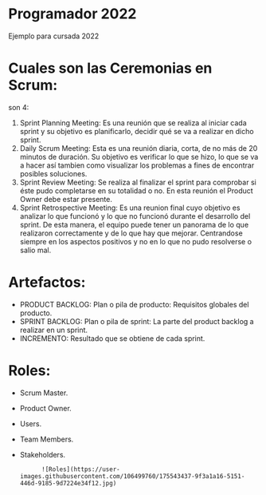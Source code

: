 # Programador 2022
Ejemplo para cursada 2022

# Cuales son las Ceremonias en Scrum:
son 4: 
1. Sprint Planning Meeting: Es una reunión que se realiza al iniciar cada sprint y su objetivo es planificarlo, decidir qué se va a realizar  en dicho sprint. 
2. Daily Scrum Meeting: Esta es una reunión diaria, corta, de no más de 20 minutos de duración. Su objetivo es verificar lo que se hizo, lo que se va a hacer así tambien como visualizar los problemas a fines de encontrar posibles soluciones. 
3. Sprint Review Meeting: Se realiza al finalizar el sprint para comprobar si éste pudo completarse en su totalidad o no. En esta reunión el Product Owner debe estar presente. 
4. Sprint Retrospective Meeting: Es una reunion final cuyo objetivo es analizar lo que funcionó y lo que no funcionó durante el desarrollo del sprint. De esta manera, el equipo puede tener un panorama de lo que realizaron correctamente y de lo que hay que mejorar. Centrandose siempre en los aspectos positivos y no en lo que no pudo resolverse o salio mal.

# Artefactos:
- PRODUCT BACKLOG: Plan o pila de producto: Requisitos globales del producto.
- SPRINT BACKLOG: Plan o pila de sprint: La parte del product backlog a realizar en un sprint.
- INCREMENTO: Resultado que se obtiene de cada sprint.

# Roles:
- Scrum Master.
- Product Owner.
- Users.
- Team Members.
- Stakeholders.

            ![Roles](https://user-images.githubusercontent.com/106499760/175543437-9f3a1a16-5151-446d-9185-9d7224e34f12.jpg)
